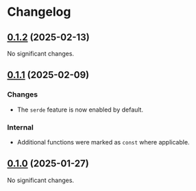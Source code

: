 # Changelog

<!-- changelogging: start -->

## [0.1.2](https://github.com/nekitdev/pkce-std/tree/v0.1.2) (2025-02-13)

No significant changes.

## [0.1.1](https://github.com/nekitdev/pkce-std/tree/v0.1.1) (2025-02-09)

### Changes

- The `serde` feature is now enabled by default.

### Internal

- Additional functions were marked as `const` where applicable.

## [0.1.0](https://github.com/nekitdev/pkce-std/tree/v0.1.0) (2025-01-27)

No significant changes.
